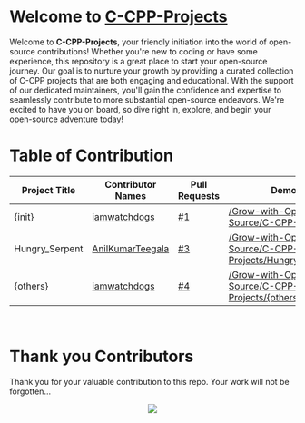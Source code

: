 # Welcome to [C-CPP-Projects](https://github.com/Grow-with-Open-Source/C-CPP-Projects/ "visit original repo")

Welcome to **C-CPP-Projects**, your friendly initiation into the world of open-source contributions! Whether you're new to coding or have some experience, this repository is a great place to start your open-source journey. Our goal is to nurture your growth by providing a curated collection of C-CPP projects that are both engaging and educational. With the support of our dedicated maintainers, you'll gain the confidence and expertise to seamlessly contribute to more substantial open-source endeavors. We're excited to have you on board, so dive right in, explore, and begin your open-source adventure today!

# Table of Contribution

<div align="center">

<!-- TABLE BEGINS -->
| Project Title | Contributor Names | Pull Requests | Demo |
| --- | --- | --- | --- |
| {init} | [iamwatchdogs](https://github.com/iamwatchdogs "goto iamwatchdogs profile") | [#1](https://github.com/Grow-with-Open-Source/C-CPP-Projects/pull/1 "visit pr \#1") | [/Grow-with-Open-Source/C-CPP-Projects/](https://github.com/Grow-with-Open-Source/C-CPP-Projects "view the result of {init}") |
| Hungry_Serpent | [AnilKumarTeegala](https://github.com/AnilKumarTeegala "goto AnilKumarTeegala profile") | [#3](https://github.com/Grow-with-Open-Source/C-CPP-Projects/pull/3 "visit pr \#3") | [/Grow-with-Open-Source/C-CPP-Projects/Hungry_Serpent/](Hungry_Serpent "view the result of Hungry_Serpent") |
| {others} | [iamwatchdogs](https://github.com/iamwatchdogs "goto iamwatchdogs profile") | [#4](https://github.com/Grow-with-Open-Source/C-CPP-Projects/pull/4 "visit pr \#4") | [/Grow-with-Open-Source/C-CPP-Projects/{others}/](https://github.com/Grow-with-Open-Source/C-CPP-Projects/tree/main/.github "view the result of {others}") |
<!-- TABLE ENDS -->

</div>
<br>

# Thank you Contributors

Thank you for your valuable contribution to this repo. Your work will not be forgotten...

<div align="center">
  <a href = "https://github.com/Grow-with-Open-Source/C-CPP-Projects/graphs/contributors">
    <img src = "https://contrib.rocks/image?repo=Grow-with-Open-Source/C-CPP-Projects"/>
  </a>
</div>